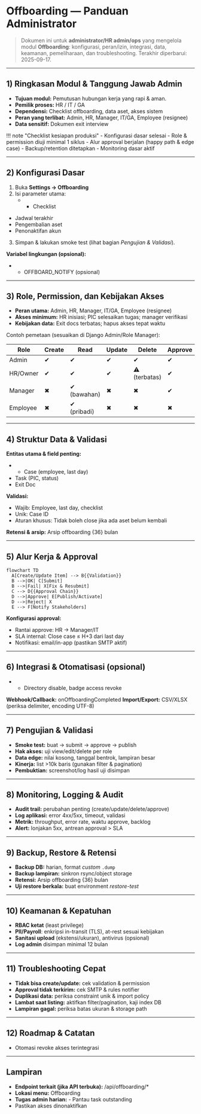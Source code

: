 # Offboarding — Panduan Administrator

> Dokumen ini untuk **administrator/HR admin/ops** yang mengelola modul **Offboarding**: konfigurasi, peran/izin, integrasi, data, keamanan, pemeliharaan, dan troubleshooting.
> Terakhir diperbarui: 2025-09-17.

---

## 1) Ringkasan Modul & Tanggung Jawab Admin
- **Tujuan modul:** Pemutusan hubungan kerja yang rapi & aman.
- **Pemilik proses:** HR / IT / GA
- **Dependensi:** Checklist offboarding, data aset, akses sistem
- **Peran yang terlibat:** Admin, HR, Manager, IT/GA, Employee (resignee)
- **Data sensitif:** Dokumen exit interview

!!! note "Checklist kesiapan produksi"
    - Konfigurasi dasar selesai
    - Role & permission diuji minimal 1 siklus
    - Alur approval berjalan (happy path & edge case)
    - Backup/retention ditetapkan
    - Monitoring dasar aktif

---

## 2) Konfigurasi Dasar
1. Buka **Settings → Offboarding**
2. Isi parameter utama:
   - - Checklist
- Jadwal terakhir
- Pengembalian aset
- Penonaktifan akun
3. Simpan & lakukan smoke test (lihat bagian *Pengujian & Validasi*).

**Variabel lingkungan (opsional):**
- - OFFBOARD_NOTIFY (opsional)

---

## 3) Role, Permission, dan Kebijakan Akses
- **Peran utama:** Admin, HR, Manager, IT/GA, Employee (resignee)
- **Akses minimum:** HR inisiasi; PIC selesaikan tugas; manager verifikasi
- **Kebijakan data:** Exit docs terbatas; hapus akses tepat waktu

Contoh pemetaan (sesuaikan di Django Admin/Role Manager):

| Role | Create | Read | Update | Delete | Approve |
|------|--------|------|--------|--------|---------|
| Admin | ✔ | ✔ | ✔ | ✔ | ✔ |
| HR/Owner | ✔ | ✔ | ✔ | ⚠ (terbatas) | ✔ |
| Manager | ✖ | ✔ (bawahan) | ✖ | ✖ | ✔ |
| Employee | ✖ | ✔ (pribadi) | ✖ | ✖ | ✖ |

---

## 4) Struktur Data & Validasi
**Entitas utama & field penting:**
- - Case (employee, last day)
- Task (PIC, status)
- Exit Doc

**Validasi:** 
- Wajib: Employee, last day, checklist
- Unik: Case ID
- Aturan khusus: Tidak boleh close jika ada aset belum kembali

**Retensi & arsip:** Arsip offboarding {36} bulan

---

## 5) Alur Kerja & Approval

```mermaid
flowchart TD
  A[Create/Update Item] --> B{{Validation}}
  B -->|OK| C[Submit]
  B -->|Fail| X[Fix & Resubmit]
  C --> D{{Approval Chain}}
  D -->|Approve| E[Publish/Activate]
  D -->|Reject| X
  E --> F[Notify Stakeholders]
```

**Konfigurasi approval:**
- Rantai approve: HR → Manager/IT
- SLA internal: Close case ≤ H+3 dari last day
- Notifikasi: email/in-app (pastikan SMTP aktif)

---

## 6) Integrasi & Otomatisasi (opsional)
- - Directory disable, badge access revoke

**Webhook/Callback:** onOffboardingCompleted
**Import/Export:** CSV/XLSX (periksa delimiter, encoding UTF-8)

---

## 7) Pengujian & Validasi
- **Smoke test:** buat → submit → approve → publish
- **Hak akses:** uji view/edit/delete per role
- **Data edge:** nilai kosong, tanggal bentrok, lampiran besar
- **Kinerja:** list >10k baris (gunakan filter & pagination)
- **Pembuktian:** screenshot/log hasil uji disimpan

---

## 8) Monitoring, Logging & Audit
- **Audit trail:** perubahan penting (create/update/delete/approve)
- **Log aplikasi:** error 4xx/5xx, timeout, validasi
- **Metrik:** throughput, error rate, waktu approve, backlog
- **Alert:** lonjakan 5xx, antrean approval > SLA

---

## 9) Backup, Restore & Retensi
- **Backup DB:** harian, format *custom* `.dump`
- **Backup lampiran:** sinkron rsync/object storage
- **Retensi:** Arsip offboarding {36} bulan
- **Uji restore berkala:** buat environment *restore-test*

---

## 10) Keamanan & Kepatuhan
- **RBAC ketat** (least privilege)
- **PII/Payroll**: enkripsi in-transit (TLS), at-rest sesuai kebijakan
- **Sanitasi upload** (ekstensi/ukuran), antivirus (opsional)
- **Log admin** disimpan minimal 12 bulan

---

## 11) Troubleshooting Cepat
- **Tidak bisa create/update:** cek validation & permission
- **Approval tidak terkirim:** cek SMTP & rules notifier
- **Duplikasi data:** periksa constraint unik & import policy
- **Lambat saat listing:** aktifkan filter/pagination, kaji index DB
- **Lampiran gagal:** periksa batas ukuran & storage path

---

## 12) Roadmap & Catatan
- Otomasi revoke akses terintegrasi

---

## Lampiran
- **Endpoint terkait (jika API terbuka):** /api/offboarding/*
- **Lokasi menu:** Offboarding
- **Tugas admin harian:** - Pantau task outstanding
- Pastikan akses dinonaktifkan

